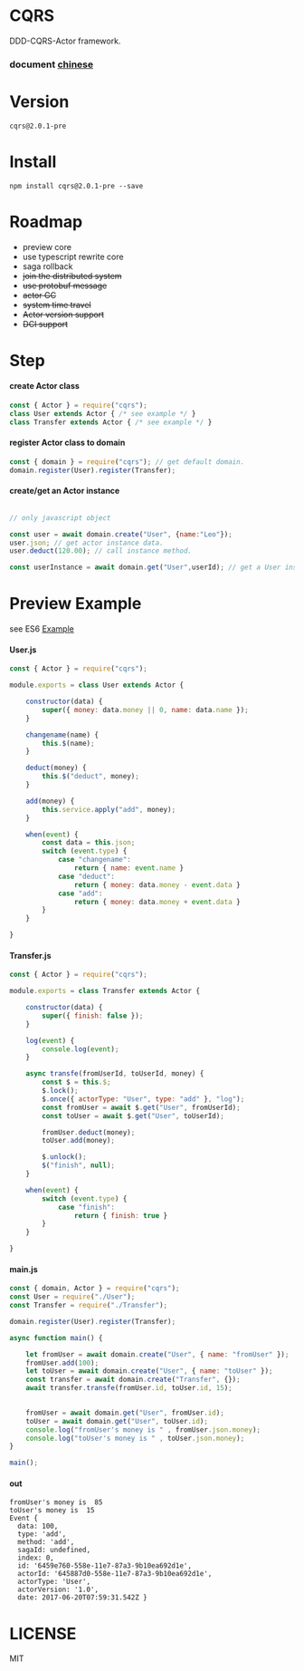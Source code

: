 CQRS
====
DDD-CQRS-Actor framework.
### document [chinese](https://github.com/liangzeng/cqrs/wiki)

Version
=======
    cqrs@2.0.1-pre

Install
=======

    npm install cqrs@2.0.1-pre --save

Roadmap
=======
+ preview core
+ use typescript rewrite core
+ saga rollback
+ ~~join the distributed system~~
+ ~~use protobuf message~~
+ ~~actor GC~~
+ ~~system time travel~~
+ ~~Actor version support~~
+ ~~DCI support~~


Step
====

#### create Actor class

```js
const { Actor } = require("cqrs");
class User extends Actor { /* see example */ }
class Transfer extends Actor { /* see example */ }
```
#### register Actor class to domain

```js
const { domain } = require("cqrs"); // get default domain.
domain.register(User).register(Transfer);
```
#### create/get an Actor instance
```js

// only javascript object

const user = await domain.create("User", {name:"Leo"});
user.json; // get actor instance data.
user.deduct(120.00); // call instance method.

const userInstance = await domain.get("User",userId); // get a User instance.
```

Preview Example 
===============

see ES6 [Example](https://github.com/liangzeng/cqrs/tree/master/example)

#### User.js
```js
const { Actor } = require("cqrs");

module.exports = class User extends Actor {

    constructor(data) {
        super({ money: data.money || 0, name: data.name });
    }

    changename(name) {
        this.$(name);
    }

    deduct(money) {
        this.$("deduct", money);
    }

    add(money) {
        this.service.apply("add", money);
    }

    when(event) {
        const data = this.json;
        switch (event.type) {
            case "changename":
                return { name: event.name }
            case "deduct":
                return { money: data.money - event.data }
            case "add":
                return { money: data.money + event.data }
        }
    }

}

```

#### Transfer.js
```js
const { Actor } = require("cqrs");

module.exports = class Transfer extends Actor {

    constructor(data) {
        super({ finish: false });
    }

    log(event) {
        console.log(event);
    }

    async transfe(fromUserId, toUserId, money) {
        const $ = this.$;
        $.lock();
        $.once({ actorType: "User", type: "add" }, "log");
        const fromUser = await $.get("User", fromUserId);
        const toUser = await $.get("User", toUserId);

        fromUser.deduct(money);
        toUser.add(money);

        $.unlock();
        $("finish", null);
    }

    when(event) {
        switch (event.type) {
            case "finish":
                return { finish: true }
        }
    }

}
```

#### main.js
```js
const { domain, Actor } = require("cqrs");
const User = require("./User");
const Transfer = require("./Transfer");

domain.register(User).register(Transfer);

async function main() {

    let fromUser = await domain.create("User", { name: "fromUser" });
    fromUser.add(100);
    let toUser = await domain.create("User", { name: "toUser" });
    const transfer = await domain.create("Transfer", {});
    await transfer.transfe(fromUser.id, toUser.id, 15);

    
    fromUser = await domain.get("User", fromUser.id);
    toUser = await domain.get("User", toUser.id);
    console.log("fromUser's money is " , fromUser.json.money);
    console.log("toUser's money is " , toUser.json.money);
}

main();
```
#### out
```
fromUser's money is  85
toUser's money is  15
Event {
  data: 100,
  type: 'add',
  method: 'add',
  sagaId: undefined,
  index: 0,
  id: '6459e760-558e-11e7-87a3-9b10ea692d1e',
  actorId: '645887d0-558e-11e7-87a3-9b10ea692d1e',
  actorType: 'User',
  actorVersion: '1.0',
  date: 2017-06-20T07:59:31.542Z }
```

LICENSE
=======
MIT

